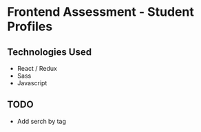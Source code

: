 # Frontend Assessment - Student Profiles

## Technologies Used
* React / Redux
* Sass
* Javascript 


## TODO
* Add serch by tag 
